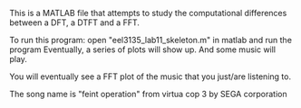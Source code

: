 This is a MATLAB file that attempts to study the computational differences between a DFT, a DTFT and a FFT.

To run this program:
open "eel3135_lab11_skeleton.m" in matlab and run the program
Eventually, a series of plots will show up. And some music will play.

You will eventually see a FFT plot of the music that you just/are listening to.

The song name is "feint operation" from virtua cop 3 by SEGA corporation
